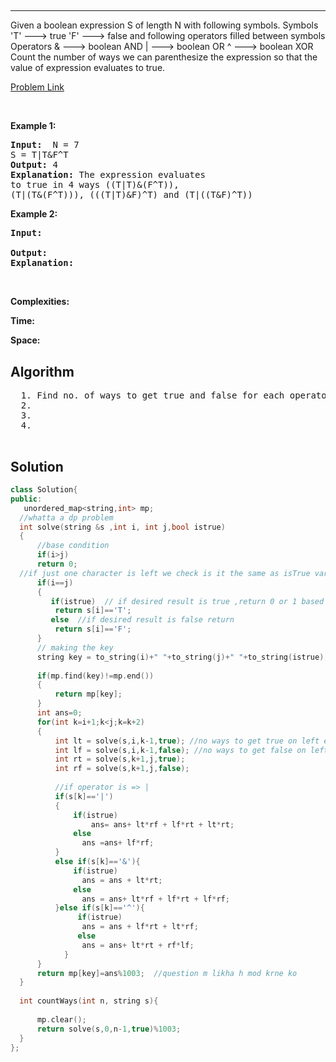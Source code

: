 <h2></h2>
<h3></h3><hr>
<div><p>
  
Given a boolean expression S of length N with following symbols.
Symbols
    'T' ---> true
    'F' ---> false
and following operators filled between symbols
Operators
    &   ---> boolean AND
    |   ---> boolean OR
    ^   ---> boolean XOR
Count the number of ways we can parenthesize the expression so that the value of expression evaluates to true.
 
</p>


[Problem Link](https://practice.geeksforgeeks.org/problems/boolean-parenthesization5610/1/#)

<p>&nbsp;</p>
<p><strong>Example 1:</strong></p>

      
 
<pre><strong>Input:</strong>  N = 7
S = T|T&F^T
<strong>Output:</strong> 4
<strong>Explanation:</strong> The expression evaluates 
to true in 4 ways ((T|T)&(F^T)), 
(T|(T&(F^T))), (((T|T)&F)^T) and (T|((T&F)^T))
</pre>

<p><strong>Example 2:</strong></p>

<pre><strong>Input:</strong> 
     
<strong>Output:</strong> 
<strong>Explanation:</strong> 
</pre>

<p>&nbsp;</p>
<p><strong>Complexities:</strong></p>
<strong>Time:</strong> 
  
<strong>Space:</strong> 
  <h2> Algorithm </h2>
 <pre>
  1. Find no. of ways to get true and false for each operator and proceed accordingly
  2.
  3. 
  4. 
  </pre>
  <h2> Solution </h2>
  
  ``` c++ 
class Solution{
public:
     unordered_map<string,int> mp;
    //whatta a dp problem 
    int solve(string &s ,int i, int j,bool istrue)
    {
        //base condition
        if(i>j)
        return 0;
    //if just one character is left we check is it the same as isTrue variable and return accordingly
        if(i==j)
        {
           if(istrue)  // if desired result is true ,return 0 or 1 based on s[i] value         
            return s[i]=='T';
           else  //if desired result is false return 
            return s[i]=='F';
        }
        // making the key
        string key = to_string(i)+" "+to_string(j)+" "+to_string(istrue);
        
        if(mp.find(key)!=mp.end())
        {
            return mp[key];
        }  
        int ans=0;
        for(int k=i+1;k<j;k=k+2)
        {
            int lt = solve(s,i,k-1,true); //no ways to get true on left expression
            int lf = solve(s,i,k-1,false); //no ways to get false on left expression
            int rt = solve(s,k+1,j,true);
            int rf = solve(s,k+1,j,false);
            
            //if operator is => |
            if(s[k]=='|')
            {
                if(istrue)
                    ans= ans+ lt*rf + lf*rt + lt*rt;
                else
                  ans =ans+ lf*rf;
            }
            else if(s[k]=='&'){
                if(istrue)
                  ans = ans + lt*rt;
                else 
                  ans = ans+ lt*rf + lf*rt + lf*rf;
            }else if(s[k]=='^'){
                 if(istrue)
                  ans = ans + lf*rt + lt*rf;
                 else
                  ans = ans+ lt*rt + rf*lf;
              }
        }
        return mp[key]=ans%1003;  //question m likha h mod krne ko
    }
    
    int countWays(int n, string s){
        
        mp.clear();
        return solve(s,0,n-1,true)%1003;
    }
};
  ```
</div>
